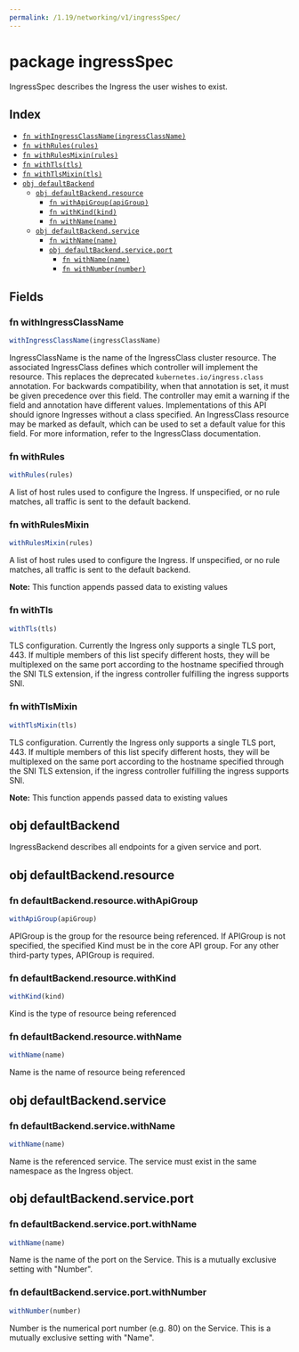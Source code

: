 ```yaml
---
permalink: /1.19/networking/v1/ingressSpec/
---
```


# package ingressSpec

IngressSpec describes the Ingress the user wishes to exist.

## Index

* [`fn withIngressClassName(ingressClassName)`](#fn-withingressclassname)
* [`fn withRules(rules)`](#fn-withrules)
* [`fn withRulesMixin(rules)`](#fn-withrulesmixin)
* [`fn withTls(tls)`](#fn-withtls)
* [`fn withTlsMixin(tls)`](#fn-withtlsmixin)
* [`obj defaultBackend`](#obj-defaultbackend)
  * [`obj defaultBackend.resource`](#obj-defaultbackendresource)
    * [`fn withApiGroup(apiGroup)`](#fn-defaultbackendresourcewithapigroup)
    * [`fn withKind(kind)`](#fn-defaultbackendresourcewithkind)
    * [`fn withName(name)`](#fn-defaultbackendresourcewithname)
  * [`obj defaultBackend.service`](#obj-defaultbackendservice)
    * [`fn withName(name)`](#fn-defaultbackendservicewithname)
    * [`obj defaultBackend.service.port`](#obj-defaultbackendserviceport)
      * [`fn withName(name)`](#fn-defaultbackendserviceportwithname)
      * [`fn withNumber(number)`](#fn-defaultbackendserviceportwithnumber)

## Fields

### fn withIngressClassName

```ts
withIngressClassName(ingressClassName)
```

IngressClassName is the name of the IngressClass cluster resource. The associated IngressClass defines which controller will implement the resource. This replaces the deprecated `kubernetes.io/ingress.class` annotation. For backwards compatibility, when that annotation is set, it must be given precedence over this field. The controller may emit a warning if the field and annotation have different values. Implementations of this API should ignore Ingresses without a class specified. An IngressClass resource may be marked as default, which can be used to set a default value for this field. For more information, refer to the IngressClass documentation.

### fn withRules

```ts
withRules(rules)
```

A list of host rules used to configure the Ingress. If unspecified, or no rule matches, all traffic is sent to the default backend.

### fn withRulesMixin

```ts
withRulesMixin(rules)
```

A list of host rules used to configure the Ingress. If unspecified, or no rule matches, all traffic is sent to the default backend.

**Note:** This function appends passed data to existing values

### fn withTls

```ts
withTls(tls)
```

TLS configuration. Currently the Ingress only supports a single TLS port, 443. If multiple members of this list specify different hosts, they will be multiplexed on the same port according to the hostname specified through the SNI TLS extension, if the ingress controller fulfilling the ingress supports SNI.

### fn withTlsMixin

```ts
withTlsMixin(tls)
```

TLS configuration. Currently the Ingress only supports a single TLS port, 443. If multiple members of this list specify different hosts, they will be multiplexed on the same port according to the hostname specified through the SNI TLS extension, if the ingress controller fulfilling the ingress supports SNI.

**Note:** This function appends passed data to existing values

## obj defaultBackend

IngressBackend describes all endpoints for a given service and port.

## obj defaultBackend.resource



### fn defaultBackend.resource.withApiGroup

```ts
withApiGroup(apiGroup)
```

APIGroup is the group for the resource being referenced. If APIGroup is not specified, the specified Kind must be in the core API group. For any other third-party types, APIGroup is required.

### fn defaultBackend.resource.withKind

```ts
withKind(kind)
```

Kind is the type of resource being referenced

### fn defaultBackend.resource.withName

```ts
withName(name)
```

Name is the name of resource being referenced

## obj defaultBackend.service



### fn defaultBackend.service.withName

```ts
withName(name)
```

Name is the referenced service. The service must exist in the same namespace as the Ingress object.

## obj defaultBackend.service.port



### fn defaultBackend.service.port.withName

```ts
withName(name)
```

Name is the name of the port on the Service. This is a mutually exclusive setting with "Number".

### fn defaultBackend.service.port.withNumber

```ts
withNumber(number)
```

Number is the numerical port number (e.g. 80) on the Service. This is a mutually exclusive setting with "Name".